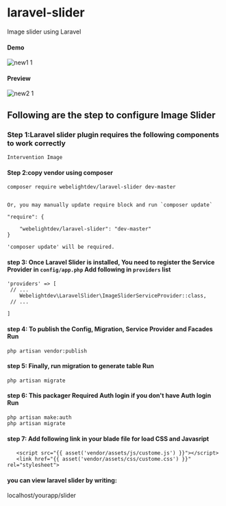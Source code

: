 # laravel-slider
Image slider using Laravel


#### Demo
![new1 1](https://user-images.githubusercontent.com/32864560/33128148-5c004364-cfb1-11e7-85bf-e88744636157.png)

#### Preview
![new2 1](https://user-images.githubusercontent.com/32864560/33128164-69ca895a-cfb1-11e7-97fb-ff8dbf9558ef.png)


## Following are the step to configure Image Slider

### Step 1:Laravel slider plugin requires the following components to work correctly
    
    Intervention Image
    

#### Step 2:copy vendor using composer
    
    composer require webelightdev/laravel-slider dev-master
    
    
    Or, you may manually update require block and run `composer update`
    
    "require": {
       
        "webelightdev/laravel-slider": "dev-master"
    }
    
    'composer update' will be required.

#### step 3: Once Laravel Slider is installed, You need to register the Service Provider in `config/app.php` Add following in `providers` list

   
    'providers' => [
     // ...
        Webelightdev\LaravelSlider\ImageSliderServiceProvider::class,
     // ...

    ]

#### step 4: To publish the Config, Migration, Service Provider and Facades Run

	php artisan vendor:publish

#### step 5: Finally, run migration to generate table Run
 
	php artisan migrate
	
#### step 6: This packager Required Auth login if you don't have Auth login Run

	php artisan make:auth
    php artisan migrate
    
#### step 7: Add following link in your blade file for load CSS and Javasript

	   <script src="{{ asset('vendor/assets/js/custome.js') }}"></script>
	   <link href="{{ asset('vendor/assets/css/custome.css') }}" rel="stylesheet">

#### you can view laravel slider by writing:
localhost/yourapp/slider



